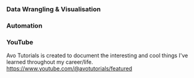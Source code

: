 ### Data Wrangling & Visualisation


### Automation


### YouTube
Avo Tutorials is created to document the interesting and cool things I've learned throughout my career/life.
https://www.youtube.com/@avotutorials/featured

